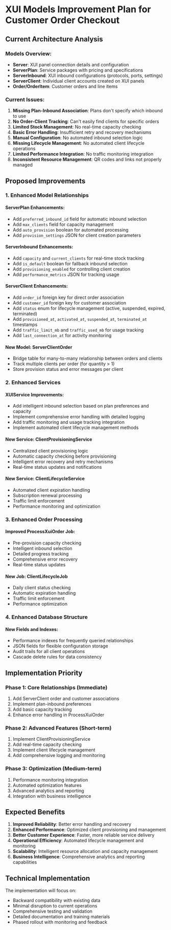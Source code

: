 # XUI Models Improvement Plan for Customer Order Checkout

## Current Architecture Analysis

### Models Overview:

-   **Server**: XUI panel connection details and configuration
-   **ServerPlan**: Service packages with pricing and specifications
-   **ServerInbound**: XUI inbound configurations (protocols, ports, settings)
-   **ServerClient**: Individual client accounts created on XUI panels
-   **Order/OrderItem**: Customer orders and line items

### Current Issues:

1. **Missing Plan-Inbound Association**: Plans don't specify which inbound to use
2. **No Order-Client Tracking**: Can't easily find clients for specific orders
3. **Limited Stock Management**: No real-time capacity checking
4. **Basic Error Handling**: Insufficient retry and recovery mechanisms
5. **Manual Configuration**: No automated inbound selection logic
6. **Missing Lifecycle Management**: No automated client lifecycle operations
7. **Limited Performance Integration**: No traffic monitoring integration
8. **Inconsistent Resource Management**: QR codes and links not properly managed

## Proposed Improvements

### 1. Enhanced Model Relationships

#### ServerPlan Enhancements:

-   Add `preferred_inbound_id` field for automatic inbound selection
-   Add `max_clients` field for capacity management
-   Add `auto_provision` boolean for automated processing
-   Add `provision_settings` JSON for client creation parameters

#### ServerInbound Enhancements:

-   Add `capacity` and `current_clients` for real-time stock tracking
-   Add `is_default` boolean for fallback inbound selection
-   Add `provisioning_enabled` for controlling client creation
-   Add `performance_metrics` JSON for tracking usage

#### ServerClient Enhancements:

-   Add `order_id` foreign key for direct order association
-   Add `customer_id` foreign key for customer association
-   Add `status` enum for lifecycle management (active, suspended, expired, terminated)
-   Add `provisioned_at`, `activated_at`, `suspended_at`, `terminated_at` timestamps
-   Add `traffic_limit_mb` and `traffic_used_mb` for usage tracking
-   Add `last_connection_at` for activity monitoring

#### New Model: ServerClientOrder

-   Bridge table for many-to-many relationship between orders and clients
-   Track multiple clients per order (for quantity > 1)
-   Store provision status and error messages per client

### 2. Enhanced Services

#### XUIService Improvements:

-   Add intelligent inbound selection based on plan preferences and capacity
-   Implement comprehensive error handling with detailed logging
-   Add traffic monitoring and usage tracking integration
-   Implement automated client lifecycle management methods

#### New Service: ClientProvisioningService

-   Centralized client provisioning logic
-   Automatic capacity checking before provisioning
-   Intelligent error recovery and retry mechanisms
-   Real-time status updates and notifications

#### New Service: ClientLifecycleService

-   Automated client expiration handling
-   Subscription renewal processing
-   Traffic limit enforcement
-   Performance monitoring and optimization

### 3. Enhanced Order Processing

#### Improved ProcessXuiOrder Job:

-   Pre-provision capacity checking
-   Intelligent inbound selection
-   Detailed progress tracking
-   Comprehensive error recovery
-   Real-time status updates

#### New Job: ClientLifecycleJob

-   Daily client status checking
-   Automatic expiration handling
-   Traffic limit enforcement
-   Performance optimization

### 4. Enhanced Database Structure

#### New Fields and Indexes:

-   Performance indexes for frequently queried relationships
-   JSON fields for flexible configuration storage
-   Audit trails for all client operations
-   Cascade delete rules for data consistency

## Implementation Priority

### Phase 1: Core Relationships (Immediate)

1. Add ServerClient order and customer associations
2. Implement plan-inbound preferences
3. Add basic capacity tracking
4. Enhance error handling in ProcessXuiOrder

### Phase 2: Advanced Features (Short-term)

1. Implement ClientProvisioningService
2. Add real-time capacity checking
3. Implement client lifecycle management
4. Add comprehensive logging and monitoring

### Phase 3: Optimization (Medium-term)

1. Performance monitoring integration
2. Automated optimization features
3. Advanced analytics and reporting
4. Integration with business intelligence

## Expected Benefits

1. **Improved Reliability**: Better error handling and recovery
2. **Enhanced Performance**: Optimized client provisioning and management
3. **Better Customer Experience**: Faster, more reliable service delivery
4. **Operational Efficiency**: Automated lifecycle management and monitoring
5. **Scalability**: Intelligent resource allocation and capacity management
6. **Business Intelligence**: Comprehensive analytics and reporting capabilities

## Technical Implementation

The implementation will focus on:

-   Backward compatibility with existing data
-   Minimal disruption to current operations
-   Comprehensive testing and validation
-   Detailed documentation and training materials
-   Phased rollout with monitoring and feedback
